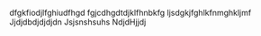 dfgkfiodjlfghiudfhgd
fgjcdhgdtdjklfhnbkfg
ljsdgkjfghlkfnmghkljmf
Jjdjdbdjdjdjdn
Jsjsnshsuhs
NdjdHjjdj
